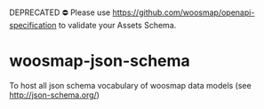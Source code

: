 
DEPRECATED ⛔️
Please use https://github.com/woosmap/openapi-specification to validate your Assets Schema.

# woosmap-json-schema
To host all json schema vocabulary of woosmap data models (see http://json-schema.org/)

